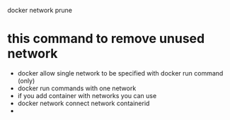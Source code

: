 docker network prune 
# this command to remove unused network


* docker allow single network to be specified with docker run command (only)
* docker run commands with one network 
* if you add container with networks you can use 
* docker network connect network containerid 
* 
